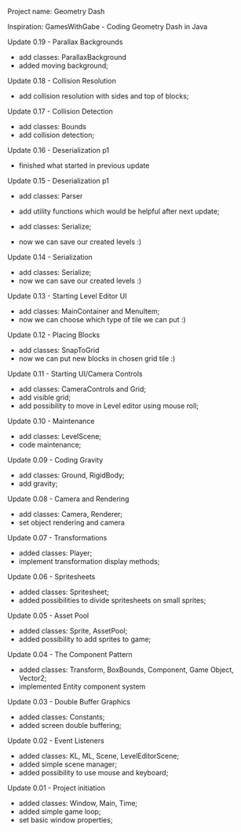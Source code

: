 Project name: Geometry Dash

Inspiration: GamesWithGabe - Coding Geometry Dash in Java

Update 0.19 - Parallax Backgrounds
- add classes: ParallaxBackground
- added moving background;

Update 0.18 - Collision Resolution
- add collision resolution with sides and top of blocks;

Update 0.17 - Collision Detection
- add classes: Bounds
- add collision detection;

Update 0.16 - Deserialization p1
- finished what started in previous update

Update 0.15 - Deserialization p1
- add classes: Parser
- add utility functions which would be helpful after next update;

- add classes: Serialize;
- now we can save our created levels :)

Update 0.14 - Serialization
- add classes: Serialize;
- now we can save our created levels :)

Update 0.13 - Starting Level Editor UI
- add classes: MainContainer and MenuItem;
- now we can choose which type of tile we can put :)

Update 0.12 - Placing Blocks
- add classes: SnapToGrid
- now we can put new blocks in chosen grid tile :)

Update 0.11 - Starting UI/Camera Controls
- add classes: CameraControls and Grid;
- add visible grid;
- add possibility to move in Level editor using mouse roll;

Update 0.10 - Maintenance
- add classes: LevelScene;
- code maintenance;

Update 0.09 - Coding Gravity
- add classes: Ground, RigidBody;
- add gravity;

Update 0.08 - Camera and Rendering
- add classes: Camera, Renderer;
- set object rendering and camera

Update 0.07 - Transformations
- added classes: Player;
- implement transformation display methods;

Update 0.06 - Spritesheets
- added classes: Spritesheet;
- added possibilities to divide spritesheets on small sprites;

Update 0.05 - Asset Pool
- added classes: Sprite, AssetPool;
- added possibility to add sprites to game;

Update 0.04 - The Component Pattern
- added classes: Transform, BoxBounds, Component, Game Object, Vector2;
- implemented Entity component system

Update 0.03 - Double Buffer Graphics
- added classes: Constants;
- added screen double buffering;

Update 0.02 - Event Listeners
- added classes: KL, ML, Scene, LevelEditorScene;
- added simple scene manager;
- added possibility to use mouse and keyboard;

Update 0.01 - Project initiation
- added classes: Window, Main, Time;
- added simple game loop;
- set basic window properties;
